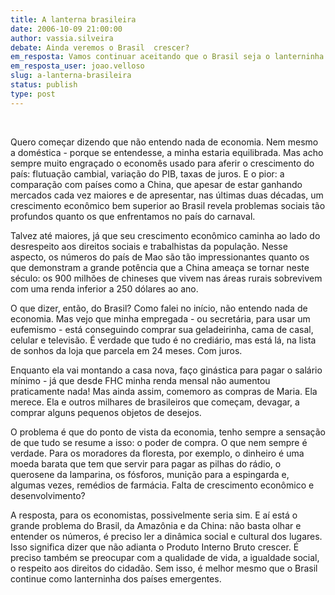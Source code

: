 ```yaml
---
title: A lanterna brasileira
date: 2006-10-09 21:00:00
author: vassia.silveira
debate: Ainda veremos o Brasil  crescer?
em_resposta: Vamos continuar aceitando que o Brasil seja o lanterninha dos países emergentes, em matéria de crescimento?
em_resposta_user: joao.velloso
slug: a-lanterna-brasileira
status: publish 
type: post
---
```


 


 


Quero começar dizendo que não entendo nada de economia. Nem mesmo a doméstica - porque se entendesse, a minha estaria equilibrada. Mas acho sempre muito engraçado o economês usado para aferir o crescimento do país: flutuação cambial, variação do PIB, taxas de juros. E o pior: a comparação com países como a China, que apesar de estar ganhando mercados cada vez maiores e de apresentar, nas últimas duas décadas, um crescimento econômico bem superior ao Brasil revela problemas sociais tão profundos quanto os que enfrentamos no país do carnaval. 


Talvez até maiores, já que seu crescimento econômico caminha ao lado do desrespeito aos direitos sociais e trabalhistas da população. Nesse aspecto, os números do país de Mao são tão impressionantes quanto os que demonstram a grande potência que a China ameaça se tornar neste século: os 900 milhões de chineses que vivem nas áreas rurais sobrevivem com uma renda inferior a 250 dólares ao ano. 


  



O que dizer, então, do Brasil? Como falei no início, não entendo nada de economia. Mas vejo que minha empregada - ou secretária, para usar um eufemismo - está conseguindo comprar sua geladeirinha, cama de casal, celular e televisão. É verdade que tudo é no crediário, mas está lá, na lista de sonhos da loja que parcela em 24 meses. Com juros. 


  



Enquanto ela vai montando a casa nova, faço ginástica para pagar o salário mínimo - já que desde FHC minha renda mensal não aumentou praticamente nada! Mas ainda assim, comemoro as compras de Maria. Ela merece. Ela e outros milhares de brasileiros que começam, devagar, a comprar alguns pequenos objetos de desejos. 


  



O problema é que do ponto de vista da economia, tenho sempre a sensação de que tudo se resume a isso: o poder de compra. O que nem sempre é verdade. Para os moradores da floresta, por exemplo, o dinheiro é uma moeda barata que tem que servir para pagar as pilhas do rádio, o querosene da lamparina, os fósforos, munição para a espingarda e, algumas vezes, remédios de farmácia. Falta de crescimento econômico e desenvolvimento?


  



A resposta, para os economistas, possivelmente seria sim. E aí está o grande problema do Brasil, da Amazônia e da China: não basta olhar e entender os números, é preciso ler a dinâmica social e cultural dos lugares. Isso significa dizer que não adianta o Produto Interno Bruto crescer. É preciso também se preocupar com a qualidade de vida, a igualdade social, o respeito aos direitos do cidadão. Sem isso, é melhor mesmo que o Brasil continue como lanterninha dos países emergentes. 


  



